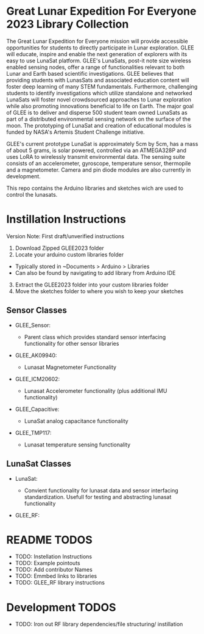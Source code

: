 # Great Lunar Expedition For Everyone 2023 Library Collection

The Great Lunar Expedition for Everyone mission will provide accessible opportunities for students to directly participate in Lunar exploration. GLEE will educate, inspire and enable the next generation of explorers with its easy to use LunaSat platform. GLEE's LunaSats, post-it note size wireless enabled sensing nodes, offer a range of functionalities relevant to both Lunar and Earth based scientific investigations. GLEE believes that providing students with LunasSats and associated education content will foster deep learning of many STEM fundamentals. Furthermore, challenging students to identify investigations which utilize standalone and networked LunaSats will foster novel crowdsourced approaches to Lunar exploration while also promoting innovations beneficial to life on Earth. The major goal of GLEE is to deliver and disperse 500 student team owned LunaSats as part of a distributed environmental sensing network on the surface of the moon. The prototyping of LunaSat and creation of educational modules is funded by NASA's Artemis Student Challenge initiative. 

GLEE's current prototype LunaSat is approximately 5cm by 5cm, has a mass of about 5 grams, is solar powered, controlled via an ATMEGA328P and uses LoRA to wirelessly transmit environmental data. The sensing suite consists of an accelerometer, gyroscope, temperature sensor, thermopile and a magnetometer. Camera and pin diode modules are also currently in development. 

This repo contains the Arduino libraries and sketches wich are used to control the lunasats. 


# Instillation Instructions
Version Note: First draft/unverified instructions
1. Download Zipped GLEE2023 folder
2. Locate your arduino custom libraries folder 
  * Typically stored in ~Documents > Arduino > Libraries
  * Can also be found by navigating to add library from Arduino IDE
3. Extract the GLEE2023 folder into your custom libraries folder
4. Move the sketches folder to where you wish to keep your sketches

## Sensor Classes
* GLEE_Sensor: 
  * Parent class which provides standard sensor interfacing functionality for other sensor libraries

* GLEE_AK09940: 
  * Lunasat Magnetometer Functionality 

* GLEE_ICM20602: 
  * Lunasat Accelerometer functionality (plus additional IMU functionality)

* GLEE_Capacitive: 
  * LunaSat analog capacitance functionality

* GLEE_TMP117: 
  * Lunasat temperature sensing functionality

## LunaSat Classes
* LunaSat: 
  * Convient functionality for lunasat data and sensor interfacing standardization. Usefull for testing and abstracting lunasat functionality

* GLEE_RF: 

# README TODOS
* TODO: Instellation Instructions
* TODO: Example pointouts
* TODO: Add contributor Names
* TODO: Emmbed links to libraries
* TODO: GLEE_RF library instructions

# Development TODOS
* TODO: Iron out RF library dependencies/file structuring/ instillation
